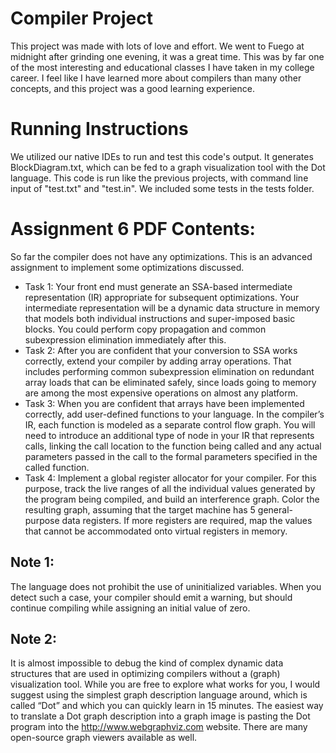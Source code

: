 # Compiler Project
This project was made with lots of love and effort. We went to Fuego at midnight after grinding one evening, it was a great time.
This was by far one of the most interesting and educational classes I have taken in my college career. I feel like I have learned more about compilers than many other concepts, and this project was a good learning experience.

# Running Instructions
We utilized our native IDEs to run and test this code's output. It generates BlockDiagram.txt, which can be fed to a graph visualization tool with the Dot language.
This code is run like the previous projects, with command line input of "test.txt" and "test.in". We included some tests in the tests folder.

# Assignment 6 PDF Contents:
So far the compiler does not have any optimizations. This is an advanced assignment to implement some
optimizations discussed.
- Task 1: Your front end must generate an SSA-based intermediate representation (IR) appropriate for
subsequent optimizations. Your intermediate representation will be a dynamic data structure in memory
that models both individual instructions and super-imposed basic blocks. You could perform copy
propagation and common subexpression elimination immediately after this.
- Task 2: After you are confident that your conversion to SSA works correctly, extend your compiler by
adding array operations. That includes performing common subexpression elimination on redundant array
loads that can be eliminated safely, since loads going to memory are among the most expensive operations
on almost any platform.
- Task 3: When you are confident that arrays have been implemented correctly, add user-defined functions
to your language. In the compiler’s IR, each function is modeled as a separate control flow graph. You
will need to introduce an additional type of node in your IR that represents calls, linking the call location
to the function being called and any actual parameters passed in the call to the formal parameters specified
in the called function.
- Task 4: Implement a global register allocator for your compiler. For this purpose, track the live ranges of
all the individual values generated by the program being compiled, and build an interference graph. Color
the resulting graph, assuming that the target machine has 5 general-purpose data registers. If more
registers are required, map the values that cannot be accommodated onto virtual registers in memory.

## Note 1: 
The language does not prohibit the use of uninitialized variables. When you detect such a case, your compiler should emit a warning, but should continue compiling while assigning an initial value of zero.
## Note 2: 
It is almost impossible to debug the kind of complex dynamic data structures that are used in
optimizing compilers without a (graph) visualization tool. While you are free to explore what works for
you, I would suggest using the simplest graph description language around, which is called “Dot” and
which you can quickly learn in 15 minutes. The easiest way to translate a Dot graph description into a
graph image is pasting the Dot program into the http://www.webgraphviz.com website. There are many
open-source graph viewers available as well.
